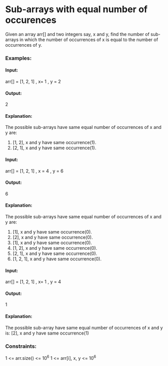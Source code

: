 # Sub-arrays with equal number of occurences
Given an array arr[] and two integers say, x and y, find the number of sub-arrays in which the number of occurrences of x is equal to the number of occurrences of y.

### Examples:
#### Input: 
arr[] = [1, 2, 1] , x= 1 , y = 2
#### Output:
2
#### Explanation: 
The possible sub-arrays have same equal number of occurrences of x and y are:
1) [1, 2], x and y have same occurrence(1).
2) [2, 1], x and y have same occurrence(1).

#### Input:
arr[] = [1, 2, 1] , x = 4 , y = 6
#### Output:
6
#### Explanation:
The possible sub-arrays have same equal number of occurrences of x and y are:
1) [1], x and y have same occurrence(0).
2) [2], x and y have same occurrence(0).
3) [1], x and y have same occurrence(0).
4) [1, 2], x and y have same occurrence(0).
5) [2, 1], x and y have same occurrence(0).
6) [1, 2, 1], x and y have same occurrence(0).

#### Input:
arr[] = [1, 2, 1] , x= 1 , y = 4
#### Output:
1
#### Explanation:
The possible sub-array have same equal number of occurrences of x and y is: [2], x and y have same occurrence(1)

### Constraints: 
1 <= arr.size() <= $`10^6`$
1 <= arr[i], x, y <= $`10^6`$

